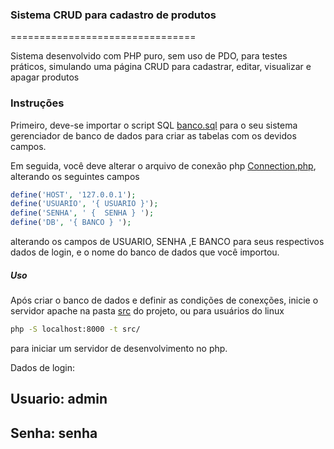 <br><br>

### Sistema CRUD para cadastro de produtos
================================

Sistema desenvolvido com PHP puro, sem uso de PDO, para testes práticos,
simulando uma página CRUD para cadastrar, editar, visualizar e apagar produtos 

### Instruções

Primeiro, deve-se importar o script SQL [banco.sql](src/Scripts/Database/banco.sql) para o seu sistema gerenciador de banco de dados para criar as tabelas com os devidos campos.

Em seguida, você deve alterar o arquivo de conexão php [Connection.php](src/Scripts/Database/Connection.php), alterando os seguintes campos 

```php
define('HOST', '127.0.0.1');
define('USUARIO', '{ USUARIO }');
define('SENHA', ' {  SENHA } ');
define('DB', '{ BANCO } ');
```

alterando os campos de USUARIO, SENHA ,E BANCO para seus respectivos dados de login, e o nome do banco de dados que você importou.


##### Uso

Após criar o banco de dados e definir as condições de conexções, inicie o servidor apache na pasta [src](src) do projeto, ou para usuários do linux

```sh
php -S localhost:8000 -t src/
```

para iniciar um servidor de desenvolvimento no php.

Dados de login: 

## Usuario: admin

## Senha: senha




